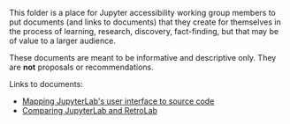 This folder is a place for Jupyter accessibility working group members to put documents (and links to documents) that they create for themselves in the process of learning, research, discovery, fact-finding, but that may be of value to a larger audience.

These documents are meant to be informative and descriptive only. They are **not** proposals or recommendations.

Links to documents:

- [Mapping JupyterLab's user interface to source code](map-jupyterlab-frontend-architecture/README.md)
- [Comparing JupyterLab and RetroLab](https://hackmd.io/@gabalafou/Syevi8mTF)
